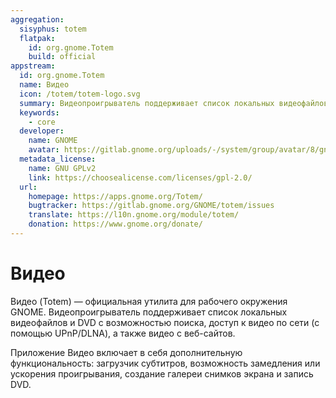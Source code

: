 ```yaml
---
aggregation:
  sisyphus: totem
  flatpak:
    id: org.gnome.Totem
    build: official
appstream:
  id: org.gnome.Totem
  name: Видео
  icon: /totem/totem-logo.svg
  summary: Видеопроигрыватель поддерживает список локальных видеофайлов и DVD с возможностью поиска и доступ к видео по сети.
  keywords:
    - core
  developer:
    name: GNOME
    avatar: https://gitlab.gnome.org/uploads/-/system/group/avatar/8/gnomelogo.png?width=48
  metadata_license:
    name: GNU GPLv2
    link: https://choosealicense.com/licenses/gpl-2.0/
  url:
    homepage: https://apps.gnome.org/Totem/
    bugtracker: https://gitlab.gnome.org/GNOME/totem/issues
    translate: https://l10n.gnome.org/module/totem/
    donation: https://www.gnome.org/donate/
---
```


# Видео

Видео (Totem) — официальная утилита для рабочего окружения GNOME. Видеопроигрыватель поддерживает список локальных видеофайлов и DVD с возможностью поиска, доступ к видео по сети (с помощью UPnP/DLNA), а также видео с веб-сайтов.

Приложение Видео включает в себя дополнительную функциональность: загрузчик субтитров, возможность замедления или ускорения проигрывания, создание галереи снимков экрана и запись DVD.

<!--@include: @apps/_parts/install/content-repo.md-->
<!--@include: @apps/_parts/install/content-flatpak.md-->
